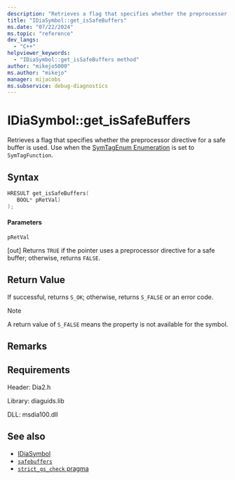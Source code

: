 ```yaml
---
description: "Retrieves a flag that specifies whether the preprocesser directive for a safe buffer is used."
title: "IDiaSymbol::get_isSafeBuffers"
ms.date: "07/22/2024"
ms.topic: "reference"
dev_langs:
  - "C++"
helpviewer_keywords:
  - "IDiaSymbol::get_isSafeBuffers method"
author: "mikejo5000"
ms.author: "mikejo"
manager: mijacobs
ms.subservice: debug-diagnostics
---
```


# IDiaSymbol::get_isSafeBuffers

Retrieves a flag that specifies whether the preprocessor directive for a safe buffer is used. Use when the [SymTagEnum Enumeration](../../debugger/debug-interface-access/symtagenum.md) is set to `SymTagFunction`.

## Syntax

```C++
HRESULT get_isSafeBuffers( 
   BOOL* pRetVal)
);
```

#### Parameters
 `pRetVal`

[out] Returns `TRUE` if the pointer uses a preprocessor directive for a safe buffer; otherwise, returns `FALSE`.

## Return Value
 If successful, returns `S_OK`; otherwise, returns `S_FALSE` or an error code.

> [!NOTE]
> A return value of `S_FALSE` means the property is not available for the symbol.

## Remarks

## Requirements
 Header: Dia2.h

 Library: diaguids.lib

 DLL: msdia100.dll

## See also
- [IDiaSymbol](../../debugger/debug-interface-access/idiasymbol.md)
- [`safebuffers`](/cpp/cpp/safebuffers)
- [`strict_gs_check` pragma](/cpp/preprocessor/strict-gs-check)
